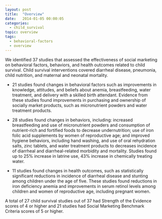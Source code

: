 ```yaml
---
layout: post
title:  "Overview"
date:   2014-01-05 00:00:05
categories: 
  - child_survival
topic: overview
tags:       
  - behavioral-factors
  - overview
---
```


We identified 37 studies that assessed the effectiveness of social marketing on behavioral factors, behaviors, and health outcomes related to child survival.  Child survival interventions covered diarrheal disease, pneumonia, child nutrition, and maternal and neonatal mortality. 

- 21 studies found changes in behavioral factors such as improvements in knowledge, attitudes, and beliefs about anemia, breastfeeding, water treatment, and delivery with a skilled birth attendant.  Evidence from these studies found improvements in purchasing and ownership of socially market products, such as micronutrient powders and water treatment products. 

- 28 studies found changes in behaviors, including: increased breastfeeding and use of micronutrient powders and consumption of nutrient-rich and fortified foods to decrease undernutrition; use of iron folic acid supplements by women of reproductive age; and improved hygiene behaviors, including hand washing, and use of oral rehydration salts, zinc tablets, and water treatment products to decreases incidence of diarrheal and diarrheal-related morbidity and mortality. Studies found up to 25% increase in latrine use, 43% increase in chemically treating water.

- 11 studies found changes in health outcomes, such as statistically significant reductions in incidence of diarrheal disease and stunting among children under the age of five.  These studies found reductions in iron deficiency anemia and improvements in serum retinol levels among children and women of reproductive age, including pregnant women. 

A total of 27 child survival studies out of 37 had Strength of the Evidence scores of 4 or higher and 21 studies had Social Marketing Benchmark Criteria scores of 5 or higher.